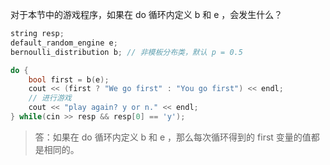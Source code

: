对于本节中的游戏程序，如果在 do 循环内定义 b 和 e ，会发生什么？

```cpp
string resp;
default_random_engine e;
bernoulli_distribution b; // 非模板分布类，默认 p = 0.5

do {
    bool first = b(e);
    cout << (first ? "We go first" : "You go first") << endl;
    // 进行游戏
    cout << "play again? y or n." << endl;
} while(cin >> resp && resp[0] == 'y');
```

> 答：如果在 do 循环内定义 b 和 e ，那么每次循环得到的 first 变量的值都是相同的。
